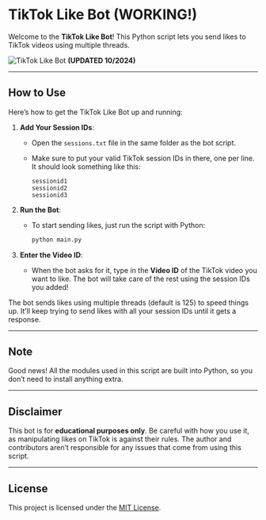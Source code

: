 # TikTok Like Bot (WORKING!)

Welcome to the **TikTok Like Bot**! This Python script lets you send likes to TikTok videos using multiple threads.

![TikTok Like Bot](https://i.imgur.com/or4qwxm.png)
**(UPDATED 10/2024)**

---

## How to Use

Here’s how to get the TikTok Like Bot up and running:

1. **Add Your Session IDs**:
   - Open the `sessions.txt` file in the same folder as the bot script.
   - Make sure to put your valid TikTok session IDs in there, one per line. It should look something like this:

       ```text
       sessionid1
       sessionid2
       sessionid3
       ```

2. **Run the Bot**:
   - To start sending likes, just run the script with Python:

       ```bash
       python main.py
       ```

3. **Enter the Video ID**:
   - When the bot asks for it, type in the **Video ID** of the TikTok video you want to like. The bot will take care of the rest using the session IDs you added!

The bot sends likes using multiple threads (default is 125) to speed things up. It’ll keep trying to send likes with all your session IDs until it gets a response.

---

## Note

Good news! All the modules used in this script are built into Python, so you don’t need to install anything extra.

---

## Disclaimer

This bot is for **educational purposes only**. Be careful with how you use it, as manipulating likes on TikTok is against their rules. The author and contributors aren’t responsible for any issues that come from using this script.

---

## License

This project is licensed under the [MIT License](LICENSE).